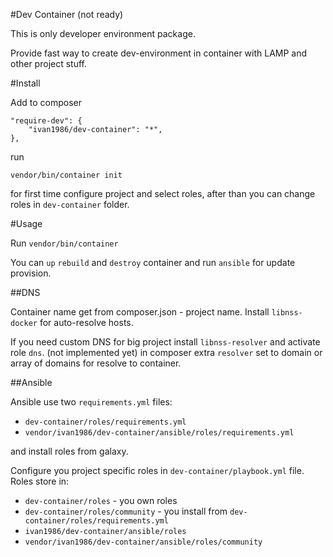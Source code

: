 #Dev Container (not ready)

This is only developer environment package.

Provide fast way to create dev-environment in container with LAMP and other project stuff.

#Install

Add to composer

    "require-dev": {
        "ivan1986/dev-container": "*",
    },

run

    vendor/bin/container init

for first time configure project and select roles, after than you can change roles in `dev-container` folder.

#Usage

Run `vendor/bin/container`

You can `up` `rebuild` and `destroy` container and run `ansible` for update provision.

##DNS

Container name get from composer.json - project name. Install `libnss-docker` for auto-resolve hosts.

If you need custom DNS for big project install `libnss-resolver` and activate role `dns`. (not implemented yet)
in composer extra `resolver` set to domain or array of domains for resolve to container.

##Ansible

Ansible use two `requirements.yml` files:

- `dev-container/roles/requirements.yml`
- `vendor/ivan1986/dev-container/ansible/roles/requirements.yml`

and install roles from galaxy.

Configure you project specific roles in `dev-container/playbook.yml` file. Roles store in:

- `dev-container/roles` - you own roles
- `dev-container/roles/community` - you install from `dev-container/roles/requirements.yml`
- `ivan1986/dev-container/ansible/roles`
- `vendor/ivan1986/dev-container/ansible/roles/community`

